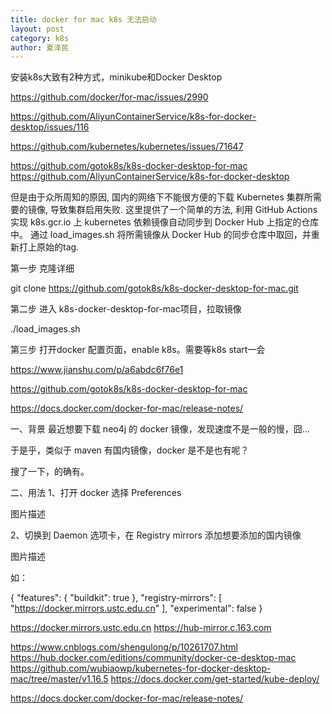 ```yaml
---
title: docker for mac k8s 无法启动	
layout: post
category: k8s
author: 夏泽民
---
```

安装k8s大致有2种方式，minikube和Docker Desktop

https://github.com/docker/for-mac/issues/2990

https://github.com/AliyunContainerService/k8s-for-docker-desktop/issues/116

https://github.com/kubernetes/kubernetes/issues/71647

https://github.com/gotok8s/k8s-docker-desktop-for-mac
https://github.com/AliyunContainerService/k8s-for-docker-desktop

但是由于众所周知的原因, 国内的网络下不能很方便的下载 Kubernetes 集群所需要的镜像, 导致集群启用失败. 这里提供了一个简单的方法, 利用 GitHub Actions 实现 k8s.gcr.io 上 kubernetes 依赖镜像自动同步到 Docker Hub 上指定的仓库中。 通过 load_images.sh 将所需镜像从 Docker Hub 的同步仓库中取回，并重新打上原始的tag.
<!-- more -->
第一步 克隆详细

git clone https://github.com/gotok8s/k8s-docker-desktop-for-mac.git

第二步 进入 k8s-docker-desktop-for-mac项目，拉取镜像

./load_images.sh

第三步 打开docker 配置页面，enable k8s。需要等k8s start一会

https://www.jianshu.com/p/a6abdc6f76e1

https://github.com/gotok8s/k8s-docker-desktop-for-mac

https://docs.docker.com/docker-for-mac/release-notes/

一、背景
最近想要下载 neo4j 的 docker 镜像，发现速度不是一般的慢，囧…

于是乎，类似于 maven 有国内镜像，docker 是不是也有呢？

搜了一下，的确有。

二、用法
1、打开 docker 选择 Preferences

图片描述

2、切换到 Daemon 选项卡，在 Registry mirrors 添加想要添加的国内镜像

图片描述

如：

{
  "features": {
    "buildkit": true
  },
  "registry-mirrors": [
    "https://docker.mirrors.ustc.edu.cn"
  ],
  "experimental": false
}

https://docker.mirrors.ustc.edu.cn
https://hub-mirror.c.163.com


https://www.cnblogs.com/shengulong/p/10261707.html
https://hub.docker.com/editions/community/docker-ce-desktop-mac
https://github.com/wubiaowp/kubernetes-for-docker-desktop-mac/tree/master/v1.16.5
https://docs.docker.com/get-started/kube-deploy/

https://docs.docker.com/docker-for-mac/release-notes/

